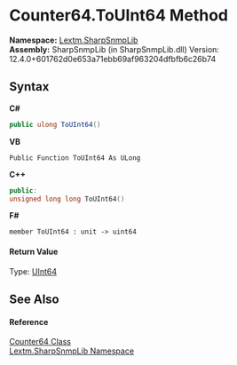 # Counter64.ToUInt64 Method 
 

**Namespace:**&nbsp;<a href="N_Lextm_SharpSnmpLib">Lextm.SharpSnmpLib</a><br />**Assembly:**&nbsp;SharpSnmpLib (in SharpSnmpLib.dll) Version: 12.4.0+601762d0e653a71ebb69af963204dfbfb6c26b74

## Syntax

**C#**<br />
``` C#
public ulong ToUInt64()
```

**VB**<br />
``` VB
Public Function ToUInt64 As ULong
```

**C++**<br />
``` C++
public:
unsigned long long ToUInt64()
```

**F#**<br />
``` F#
member ToUInt64 : unit -> uint64 

```


#### Return Value
Type: <a href="https://docs.microsoft.com/dotnet/api/system.uint64" target="_blank" rel="noopener noreferrer">UInt64</a>

## See Also


#### Reference
<a href="T_Lextm_SharpSnmpLib_Counter64">Counter64 Class</a><br /><a href="N_Lextm_SharpSnmpLib">Lextm.SharpSnmpLib Namespace</a><br />